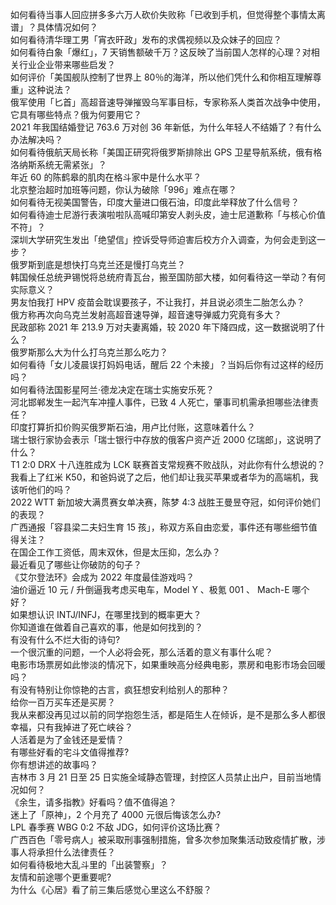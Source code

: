 如何看待当事人回应拼多多六万人砍价失败称「已收到手机，但觉得整个事情太离谱」？具体情况如何？  
如何看待清华理工男「宵衣旰政」发布的求偶视频以及众妹子的回应？  
如何看待白象「爆红」，7 天销售额破千万？这反映了当前国人怎样的心理？对相关行业企业带来哪些启发？  
如何评价「美国舰队控制了世界上 80％的海洋，所以他们凭什么和你相互理解尊重」这种说法？  
俄军使用「匕首」高超音速导弹摧毁乌军事目标，专家称系人类首次战争中使用，它具有哪些特点？俄为何要用它？  
2021 年我国结婚登记 763.6 万对创 36 年新低，为什么年轻人不结婚了？有什么办法解决吗？  
如何看待俄航天局长称「美国正研究将俄罗斯排除出 GPS 卫星导航系统，俄有格洛纳斯系统无需紧张」？  
年近 60 的陈鹤皋的肌肉在格斗家中是什么水平？  
北京整治超时加班等问题，你认为破除「996」难点在哪？  
如何看待无视美国警告，印度大量进口俄石油，印度此举释放了什么信号？  
如何看待迪士尼游行表演啦啦队高喊印第安人剥头皮，迪士尼道歉称「与核心价值不符」？  
深圳大学研究生发出「绝望信」控诉受导师迫害后校方介入调查，为何会走到这一步？  
俄罗斯到底是想快打乌克兰还是慢打乌克兰？  
韩国候任总统尹锡悦将总统府青瓦台，搬至国防部大楼，如何看待这一举动？有何实际意义？  
男友怕我打 HPV 疫苗会耽误要孩子，不让我打，并且说必须生二胎怎么办？  
俄方称再次向乌克兰发射高超音速导弹，超音速导弹威力究竟有多大？  
民政部称 2021 年 213.9 万对夫妻离婚，较 2020 年下降四成，这一数据说明了什么？  
俄罗斯那么大为什么打乌克兰那么吃力？  
如何看待「女儿凌晨误打妈妈电话，醒后 22 个未接」？当妈后你有过这样的经历吗？  
如何看待法国影星阿兰·德龙决定在瑞士实施安乐死？  
河北邯郸发生一起汽车冲撞人事件，已致 4 人死亡，肇事司机需承担哪些法律责任？  
印度打算折扣价购买俄罗斯石油，用卢比付账，这意味着什么？  
瑞士银行家协会表示「瑞士银行中存放的俄客户资产近 2000 亿瑞郎」，这说明了什么？  
T1 2:0 DRX 十八连胜成为 LCK 联赛首支常规赛不败战队，对此你有什么想说的？  
我看上了红米 K50，和爸妈说了之后，他们却让我买苹果或者华为的高端机，我该听他们的吗？  
2022 WTT 新加坡大满贯赛女单决赛，陈梦 4:3 战胜王曼昱夺冠，如何评价她们的表现？  
广西通报「容县梁二夫妇生育 15 孩」，称双方系自由恋爱，事件还有哪些细节值得关注？  
在国企工作工资低，周末双休，但是太压抑，怎么办？  
最近看见了哪些让你破防的句子？  
《艾尔登法环》会成为 2022 年度最佳游戏吗？  
油价逼近 10 元 / 升倒逼我考虑买电车，Model Y 、极氪 001 、 Mach-E 哪个好？  
如果想认识 INTJ/INFJ，在哪里找到的概率更大？  
你知道谁在做着自己喜欢的事，他是如何找到的？  
有没有什么不烂大街的诗句?  
一个很沉重的问题，一个人必将会死，那么活着的意义有事什么呢？  
电影市场票房如此惨淡的情况下，如果重映高分经典电影，票房和电影市场会回暖吗？  
有没有特别让你惊艳的古言，疯狂想安利给别人的那种？  
给你一百万买车还是买房？  
我从来都没再见过以前的同学抱怨生活，都是陌生人在倾诉，是不是那么多人都很幸福，只有我掉进了死亡峡谷？  
人活着是为了金钱还是爱情？  
有哪些好看的宅斗文值得推荐?  
你有想讲述的故事吗？  
吉林市 3 月 21 日至 25 日实施全域静态管理，封控区人员禁止出户，目前当地情况如何？  
《余生，请多指教》好看吗？值不值得追？  
迷上了「原神」，2 个月充了 4000 元很后悔该怎么办?  
LPL 春季赛 WBG 0:2 不敌 JDG，如何评价这场比赛？  
广西百色「零号病人」被采取刑事强制措施，曾多次参加聚集活动致疫情扩散，涉事人将承担什么法律责任？  
如何看待极地大乱斗里的「出装警察」？  
友情和前途哪个更重要呢?  
为什么《心居》看了前三集后感觉心里这么不舒服？  
